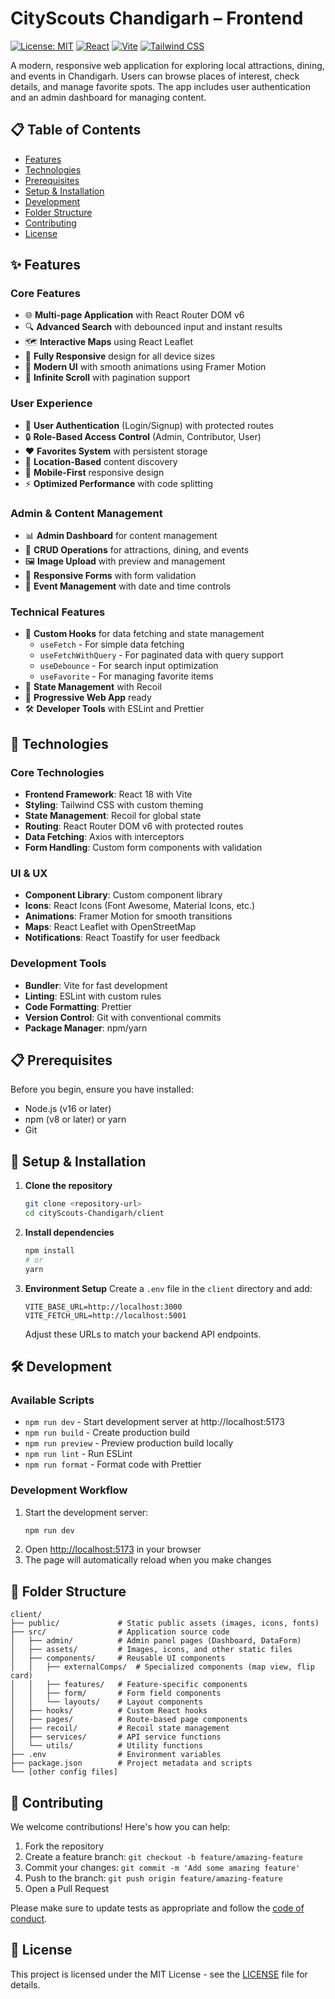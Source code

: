 # CityScouts Chandigarh – Frontend

[![License: MIT](https://img.shields.io/badge/License-MIT-yellow.svg)](https://opensource.org/licenses/MIT)
[![React](https://img.shields.io/badge/React-18.2.0-blue)](https://reactjs.org/)
[![Vite](https://img.shields.io/badge/Vite-4.0.0-646CFF)](https://vitejs.dev/)
[![Tailwind CSS](https://img.shields.io/badge/Tailwind_CSS-3.3.0-06B6D4)](https://tailwindcss.com/)

A modern, responsive web application for exploring local attractions, dining, and events in Chandigarh. Users can browse places of interest, check details, and manage favorite spots. The app includes user authentication and an admin dashboard for managing content.

## 📋 Table of Contents
- [Features](#-features)
- [Technologies](#-technologies)
- [Prerequisites](#-prerequisites)
- [Setup & Installation](#-setup--installation)
- [Development](#-development)
- [Folder Structure](#-folder-structure)
- [Contributing](#-contributing)
- [License](#-license)

## ✨ Features

### Core Features
- 🌐 **Multi-page Application** with React Router DOM v6
- 🔍 **Advanced Search** with debounced input and instant results
- 🗺️ **Interactive Maps** using React Leaflet
- 📱 **Fully Responsive** design for all device sizes
- 🎨 **Modern UI** with smooth animations using Framer Motion
- 🔄 **Infinite Scroll** with pagination support

### User Experience
- 👤 **User Authentication** (Login/Signup) with protected routes
- 🔒 **Role-Based Access Control** (Admin, Contributor, User)
- ❤️ **Favorites System** with persistent storage
- 📍 **Location-Based** content discovery
- 📱 **Mobile-First** responsive design
- ⚡ **Optimized Performance** with code splitting

### Admin & Content Management
- 📊 **Admin Dashboard** for content management
- 📝 **CRUD Operations** for attractions, dining, and events
- 🖼️ **Image Upload** with preview and management
- 📱 **Responsive Forms** with form validation
- 📅 **Event Management** with date and time controls

### Technical Features
- 🚀 **Custom Hooks** for data fetching and state management
  - `useFetch` - For simple data fetching
  - `useFetchWithQuery` - For paginated data with query support
  - `useDebounce` - For search input optimization
  - `useFavorite` - For managing favorite items
- 🔄 **State Management** with Recoil
- 📱 **Progressive Web App** ready
- 🛠 **Developer Tools** with ESLint and Prettier

## 🚀 Technologies

### Core Technologies
- **Frontend Framework**: React 18 with Vite
- **Styling**: Tailwind CSS with custom theming
- **State Management**: Recoil for global state
- **Routing**: React Router DOM v6 with protected routes
- **Data Fetching**: Axios with interceptors
- **Form Handling**: Custom form components with validation

### UI & UX
- **Component Library**: Custom component library
- **Icons**: React Icons (Font Awesome, Material Icons, etc.)
- **Animations**: Framer Motion for smooth transitions
- **Maps**: React Leaflet with OpenStreetMap
- **Notifications**: React Toastify for user feedback

### Development Tools
- **Bundler**: Vite for fast development
- **Linting**: ESLint with custom rules
- **Code Formatting**: Prettier
- **Version Control**: Git with conventional commits
- **Package Manager**: npm/yarn

## 📋 Prerequisites

Before you begin, ensure you have installed:

- Node.js (v16 or later)
- npm (v8 or later) or yarn
- Git

## 🔧 Setup & Installation

1. **Clone the repository**
   ```bash
   git clone <repository-url>
   cd cityScouts-Chandigarh/client
   ```

2. **Install dependencies**
   ```bash
   npm install
   # or
   yarn
   ```

3. **Environment Setup**
   Create a `.env` file in the `client` directory and add:
   ```env
   VITE_BASE_URL=http://localhost:3000
   VITE_FETCH_URL=http://localhost:5001
   ```
   Adjust these URLs to match your backend API endpoints.

## 🛠 Development

### Available Scripts

- `npm run dev` - Start development server at http://localhost:5173
- `npm run build` - Create production build
- `npm run preview` - Preview production build locally
- `npm run lint` - Run ESLint
- `npm run format` - Format code with Prettier

### Development Workflow

1. Start the development server:
   ```bash
   npm run dev
   ```
2. Open [http://localhost:5173](http://localhost:5173) in your browser
3. The page will automatically reload when you make changes

## 🔖 Folder Structure

```
client/
├── public/             # Static public assets (images, icons, fonts)
├── src/                # Application source code
│   ├── admin/          # Admin panel pages (Dashboard, DataForm)
│   ├── assets/         # Images, icons, and other static files
│   ├── components/     # Reusable UI components
│   │   ├── externalComps/  # Specialized components (map view, flip card)
│   │   ├── features/   # Feature-specific components
│   │   ├── form/       # Form field components
│   │   └── layouts/    # Layout components
│   ├── hooks/          # Custom React hooks
│   ├── pages/          # Route-based page components
│   ├── recoil/         # Recoil state management
│   ├── services/       # API service functions
│   └── utils/          # Utility functions
├── .env                # Environment variables
├── package.json        # Project metadata and scripts
└── [other config files]
```

## 🤝 Contributing

We welcome contributions! Here's how you can help:

1. Fork the repository
2. Create a feature branch: `git checkout -b feature/amazing-feature`
3. Commit your changes: `git commit -m 'Add some amazing feature'`
4. Push to the branch: `git push origin feature/amazing-feature`
5. Open a Pull Request

Please make sure to update tests as appropriate and follow the [code of conduct](CODE_OF_CONDUCT.md).

## 📄 License

This project is licensed under the MIT License - see the [LICENSE](LICENSE) file for details.
